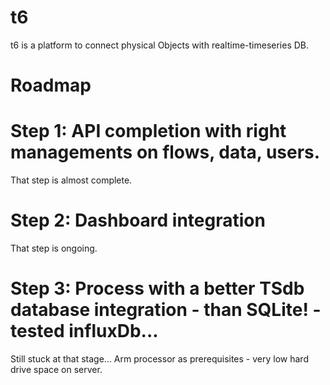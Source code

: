 t6
===========================
t6 is a platform to connect physical Objects with realtime-timeseries DB.

Roadmap
===========================
# Step 1: API completion with right managements on flows, data, users.
That step is almost complete.

# Step 2: Dashboard integration
That step is ongoing.

# Step 3: Process with a better TSdb database integration - than SQLite! - tested influxDb...
Still stuck at that stage...
Arm processor as prerequisites - very low hard drive space on server.
